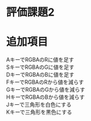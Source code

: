 # 評価課題2

# 追加項目  
AキーでRGBAのRに値を足す  
SキーでRGBAのGに値を足す  
DキーでRGBAのBに値を足す  
FキーでRGBAのRから値を減らす    
GキーでRGBAのGから値を減らす    
HキーでRGBAのBから値を減らす    
Jキーで三角形を白色にする  
Kキーで三角形を黒色にする
